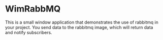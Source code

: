 # WimRabbMQ

This is a small window application that demonstrates the use of rabbitmq in your project. 
You send data to the rabbitmq image, which will return data and notify subscribers.